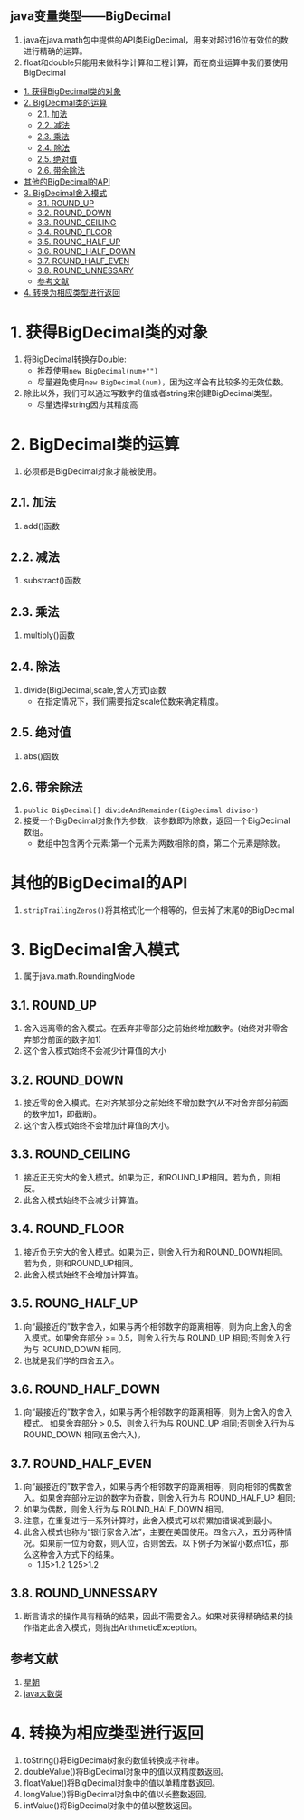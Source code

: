 java变量类型——BigDecimal
---
1. java在java.math包中提供的API类BigDecimal，用来对超过16位有效位的数进行精确的运算。
2. float和double只能用来做科学计算和工程计算，而在商业运算中我们要使用BigDecimal

<!-- TOC -->

- [1. 获得BigDecimal类的对象](#1-获得bigdecimal类的对象)
- [2. BigDecimal类的运算](#2-bigdecimal类的运算)
  - [2.1. 加法](#21-加法)
  - [2.2. 减法](#22-减法)
  - [2.3. 乘法](#23-乘法)
  - [2.4. 除法](#24-除法)
  - [2.5. 绝对值](#25-绝对值)
  - [2.6. 带余除法](#26-带余除法)
- [其他的BigDecimal的API](#其他的bigdecimal的api)
- [3. BigDecimal舍入模式](#3-bigdecimal舍入模式)
  - [3.1. ROUND_UP](#31-round_up)
  - [3.2. ROUND_DOWN](#32-round_down)
  - [3.3. ROUND_CEILING](#33-round_ceiling)
  - [3.4. ROUND_FLOOR](#34-round_floor)
  - [3.5. ROUNG_HALF_UP](#35-roung_half_up)
  - [3.6. ROUND_HALF_DOWN](#36-round_half_down)
  - [3.7. ROUND_HALF_EVEN](#37-round_half_even)
  - [3.8. ROUND_UNNESSARY](#38-round_unnessary)
  - [参考文献](#参考文献)
- [4. 转换为相应类型进行返回](#4-转换为相应类型进行返回)

<!-- /TOC -->

# 1. 获得BigDecimal类的对象
1. 将BigDecimal转换存Double:
    + 推荐使用`new BigDecimal(num+"")`
    + 尽量避免使用`new BigDecimal(num)`，因为这样会有比较多的无效位数。
2. 除此以外，我们可以通过写数字的值或者string来创建BigDecimal类型。
    + 尽量选择string因为其精度高

# 2. BigDecimal类的运算
1. 必须都是BigDecimal对象才能被使用。

## 2.1. 加法
1. add()函数

## 2.2. 减法
1. substract()函数

## 2.3. 乘法
1. multiply()函数

## 2.4. 除法
1. divide(BigDecimal,scale,舍入方式)函数
    + 在指定情况下，我们需要指定scale位数来确定精度。

## 2.5. 绝对值
1. abs()函数

## 2.6. 带余除法
1. `public BigDecimal[] divideAndRemainder(BigDecimal divisor)`
2. 接受一个BigDecimal对象作为参数，该参数即为除数，返回一个BigDecimal数组。
    + 数组中包含两个元素:第一个元素为两数相除的商，第二个元素是除数。

# 其他的BigDecimal的API
1. `stripTrailingZeros()`将其格式化一个相等的，但去掉了末尾0的BigDecimal

# 3. BigDecimal舍入模式
1. 属于java.math.RoundingMode

## 3.1. ROUND_UP
1. 舍入远离零的舍入模式。在丢弃非零部分之前始终增加数字。(始终对非零舍弃部分前面的数字加1)
2. 这个舍入模式始终不会减少计算值的大小

## 3.2. ROUND_DOWN
1. 接近零的舍入模式。在对齐某部分之前始终不增加数字(从不对舍弃部分前面的数字加1，即截断)。
2. 这个舍入模式始终不会增加计算值的大小。

## 3.3. ROUND_CEILING
1. 接近正无穷大的舍入模式。如果为正，和ROUND_UP相同。若为负，则相反。
2. 此舍入模式始终不会减少计算值。

## 3.4. ROUND_FLOOR
1. 接近负无穷大的舍入模式。如果为正，则舍入行为和ROUND_DOWN相同。若为负，则和ROUND_UP相同。
2. 此舍入模式始终不会增加计算值。

## 3.5. ROUNG_HALF_UP
1. 向“最接近的”数字舍入，如果与两个相邻数字的距离相等，则为向上舍入的舍入模式。如果舍弃部分 >= 0.5，则舍入行为与 ROUND_UP 相同;否则舍入行为与 ROUND_DOWN 相同。
2. 也就是我们学的四舍五入。

## 3.6. ROUND_HALF_DOWN
1. 向“最接近的”数字舍入，如果与两个相邻数字的距离相等，则为上舍入的舍入模式。
如果舍弃部分 > 0.5，则舍入行为与 ROUND_UP 相同;否则舍入行为与 ROUND_DOWN 相同(五舍六入)。

## 3.7. ROUND_HALF_EVEN
1. 向“最接近的”数字舍入，如果与两个相邻数字的距离相等，则向相邻的偶数舍入。如果舍弃部分左边的数字为奇数，则舍入行为与 ROUND_HALF_UP 相同;
2. 如果为偶数，则舍入行为与 ROUND_HALF_DOWN 相同。
3. 注意，在重复进行一系列计算时，此舍入模式可以将累加错误减到最小。
4. 此舍入模式也称为“银行家舍入法”，主要在美国使用。四舍六入，五分两种情况。如果前一位为奇数，则入位，否则舍去。以下例子为保留小数点1位，那么这种舍入方式下的结果。
    + 1.15>1.2 1.25>1.2
    
## 3.8. ROUND_UNNESSARY
1. 断言请求的操作具有精确的结果，因此不需要舍入。如果对获得精确结果的操作指定此舍入模式，则抛出ArithmeticException。

## 参考文献
1. <a href = "https://www.cnblogs.com/jpfss/p/9987319.html">星朝</a>
2. <a href = "https://blog.csdn.net/bailu666666/article/details/79829902">java大数类</a>

# 4. 转换为相应类型进行返回
1. toString()将BigDecimal对象的数值转换成字符串。    
2. doubleValue()将BigDecimal对象中的值以双精度数返回。   
3. floatValue()将BigDecimal对象中的值以单精度数返回。   
4. longValue()将BigDecimal对象中的值以长整数返回。    
5. intValue()将BigDecimal对象中的值以整数返回。